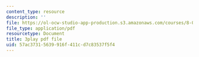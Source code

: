 ```yaml
---
content_type: resource
description: ''
file: https://ol-ocw-studio-app-production.s3.amazonaws.com/courses/8-01sc-classical-mechanics-fall-2016/57ac37315639916f411cd7c83537f5f4_Bq0fDYtbfBA.pdf
file_type: application/pdf
resourcetype: Document
title: 3play pdf file
uid: 57ac3731-5639-916f-411c-d7c83537f5f4
---
```

